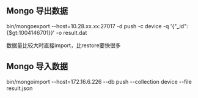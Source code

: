 ## Mongo 导出数据
bin/mongoexport --host=10.28.xx.xx:27017 -d push -c device -q '{"_id":{$gt:1004146701}}'  -o result.dat

数据量比较大时直接import，比restore要快很多

## Mongo 导入数据
bin/mongoimport --host=172.16.6.226 --db push --collection device --file result.json

